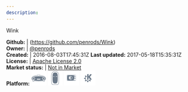 ```yaml
---
description: 
---
```

Wink



**Github:** | (https://github.com/penrods/Wink)  
**Owner:** | [@penrods](https://github.com/penrods)  
**Created:** | 2016-08-03T17:45:31Z  **Last updated:** 2017-05-18T15:35:31Z  
**License:** | [Apache License 2.0](https://api.github.com/licenses/apache-2.0)  
**Market status:** | [Not in Market](https://market.mycroft.ai/skill/)  
**Platform:**   ![](.gitbook/assets/mark-1-icon.png)  ![](.gitbook/assets/mark-2-icon.png)  ![](.gitbook/assets/picroft-icon.png)  ![](.gitbook/assets/kde.png)   
